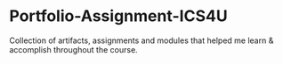 # Portfolio-Assignment-ICS4U
Collection of artifacts, assignments and modules that helped me learn &amp; accomplish throughout the course.
